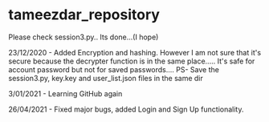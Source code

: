 # tameezdar_repository
Please check session3.py.. Its done...(I hope)

23/12/2020 - Added Encryption and hashing. However I am not sure that it's secure because the decrypter function is in the same place..... It's safe for account password but not for saved passwords.... 
PS- Save the session3.py, key.key and user_list.json files in the same dir

3/01/2021 - Learning GitHub again

26/04/2021 - Fixed major bugs, added Login and Sign Up functionality. 

